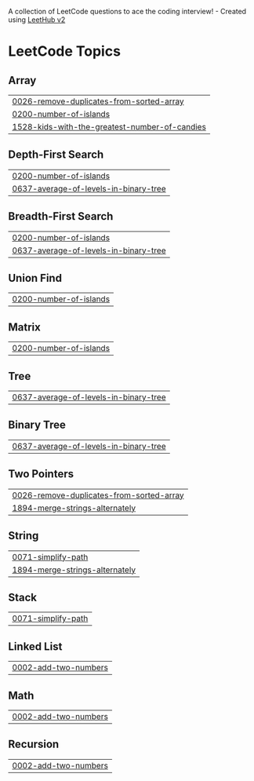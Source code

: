 A collection of LeetCode questions to ace the coding interview! - Created using [LeetHub v2](https://github.com/arunbhardwaj/LeetHub-2.0)
<!---LeetCode Topics Start-->
# LeetCode Topics
## Array
|  |
| ------- |
| [0026-remove-duplicates-from-sorted-array](https://github.com/giyeon-dev/LeetCode/tree/master/0026-remove-duplicates-from-sorted-array) |
| [0200-number-of-islands](https://github.com/giyeon-dev/LeetCode/tree/master/0200-number-of-islands) |
| [1528-kids-with-the-greatest-number-of-candies](https://github.com/giyeon-dev/LeetCode/tree/master/1528-kids-with-the-greatest-number-of-candies) |
## Depth-First Search
|  |
| ------- |
| [0200-number-of-islands](https://github.com/giyeon-dev/LeetCode/tree/master/0200-number-of-islands) |
| [0637-average-of-levels-in-binary-tree](https://github.com/giyeon-dev/LeetCode/tree/master/0637-average-of-levels-in-binary-tree) |
## Breadth-First Search
|  |
| ------- |
| [0200-number-of-islands](https://github.com/giyeon-dev/LeetCode/tree/master/0200-number-of-islands) |
| [0637-average-of-levels-in-binary-tree](https://github.com/giyeon-dev/LeetCode/tree/master/0637-average-of-levels-in-binary-tree) |
## Union Find
|  |
| ------- |
| [0200-number-of-islands](https://github.com/giyeon-dev/LeetCode/tree/master/0200-number-of-islands) |
## Matrix
|  |
| ------- |
| [0200-number-of-islands](https://github.com/giyeon-dev/LeetCode/tree/master/0200-number-of-islands) |
## Tree
|  |
| ------- |
| [0637-average-of-levels-in-binary-tree](https://github.com/giyeon-dev/LeetCode/tree/master/0637-average-of-levels-in-binary-tree) |
## Binary Tree
|  |
| ------- |
| [0637-average-of-levels-in-binary-tree](https://github.com/giyeon-dev/LeetCode/tree/master/0637-average-of-levels-in-binary-tree) |
## Two Pointers
|  |
| ------- |
| [0026-remove-duplicates-from-sorted-array](https://github.com/giyeon-dev/LeetCode/tree/master/0026-remove-duplicates-from-sorted-array) |
| [1894-merge-strings-alternately](https://github.com/giyeon-dev/LeetCode/tree/master/1894-merge-strings-alternately) |
## String
|  |
| ------- |
| [0071-simplify-path](https://github.com/giyeon-dev/LeetCode/tree/master/0071-simplify-path) |
| [1894-merge-strings-alternately](https://github.com/giyeon-dev/LeetCode/tree/master/1894-merge-strings-alternately) |
## Stack
|  |
| ------- |
| [0071-simplify-path](https://github.com/giyeon-dev/LeetCode/tree/master/0071-simplify-path) |
## Linked List
|  |
| ------- |
| [0002-add-two-numbers](https://github.com/giyeon-dev/LeetCode/tree/master/0002-add-two-numbers) |
## Math
|  |
| ------- |
| [0002-add-two-numbers](https://github.com/giyeon-dev/LeetCode/tree/master/0002-add-two-numbers) |
## Recursion
|  |
| ------- |
| [0002-add-two-numbers](https://github.com/giyeon-dev/LeetCode/tree/master/0002-add-two-numbers) |
<!---LeetCode Topics End-->